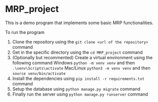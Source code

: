 # MRP_project
This is a demo program that implements some basic MRP functionalities. 

To run the program
1. Clone the repository using the ```git clone <url of the repository>``` command
1. Get in the specific directory using the ```cd MRP_project``` command
1. (Optionally but recommented) Create a virtual environment using the following command Windows ```python -m venv venv``` and then ```.\venv\Scripts\activate``` Mac/Linux ```python3 -m venv venv``` and then ```source venv/bin/activate```
1. Install the dependencies using ```pip install -r requirements.txt``` command
1. Setup the database using ```python manage.py migrate``` command
1. Finally run the server using ```python manage.py runserver``` command 
